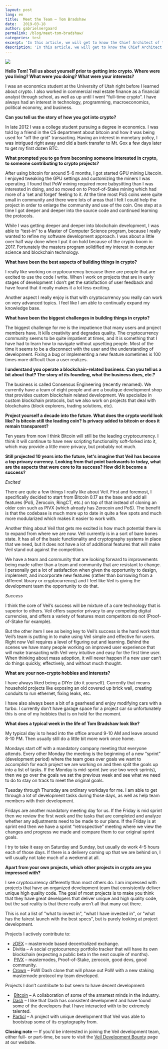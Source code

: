 ```yaml
---
layout: post
lang: en
title:  Meet the Team — Tom Bradshaw
date:   2019-03-18
author: gabrielnergaard
permalink: /blog/meet-tom-bradshaw/
categories: test
excerpt: 'In this article, we will get to know the Chief Architect of the Veil network, Tom Bradshaw (aka @presstab).'
description: 'In this article, we will get to know the Chief Architect of the Veil network, Tom Bradshaw (aka @presstab).'
---
```


![](/uploads/team/presstab.jpg)

**Hello Tom! Tell us about yourself prior to getting into crypto. Where were you living? What were you doing? What were your interests?**

I was an economics student at the University of Utah right before I learned about crypto. I also worked in commercial real estate finance as a financial analyst through school, as well as up until I went “full-time crypto”.  I have always had an interest in technology, programming, macroeconomics, political economy, and business.

**Can you tell us the story of how you got into crypto?**

In late 2012 I was a college student pursuing a degree in economics. I was told by a friend in the CS department about bitcoin and how it was being used for "off the grid" transacting. Having an interest in monetary policy, I was intrigued right away and did a bank transfer to Mt. Gox a few days later to get my first dozen BTC.

**What prompted you to go from becoming someone interested in crypto, to someone contributing to crypto projects?**

After using bitcoin for around 5-6 months, I got started GPU mining Litecoin. I enjoyed tweaking the GPU settings and customizing the miners I was operating. I found that PoW mining required more babysitting than I was interested in doing, and so moved on to Proof-of-Stake mining which had more of a ‘set and forget’ feeling to it. At the time most PoS coins were quite small in community and there were lots of areas that I felt I could help the project in order to enlarge the community and use of the coin. One step at a time I got deeper and deeper into the source code and continued learning the protocols.

While I was getting deeper and deeper into blockchain development, I was able to “test-in” to a Master of Computer Science program, because I really wanted to refine my software development approach. I was about a little over half way done when I put it on hold because of the crypto boom in 2017. Fortunately the masters program solidified my interest in computer science and blockchain technology.

**What have been the best aspects of building things in crypto?**

I really like working on cryptocurrency because there are people that are excited to use the code I write. When I work on projects that are in early stages of development I don’t get the satisfaction of user feedback and have found that it really makes it a lot less exciting. 

Another aspect I really enjoy is that with cryptocurrency you really can work on very advanced topics. I feel like I am able to continually expand my knowledge base.

**What have been the biggest challenges in building things in crypto?**

The biggest challenge for me is the impatience that many users and project members have. It kills creativity and degrades quality. The cryptocurrency community seems to be quite impatient at times, and it is something that I have had to learn how to navigate without upsetting people. Most of the time it seems to be a disconnect with the user and the understanding of development. Fixing a bug or implementing a new feature sometimes is 100 times more difficult than a user realizes.

**I understand you operate a blockchain-related business. Can you tell us a bit about that? The story of its founding, what the business does, etc.?**

The business is called Consensus Engineering (recently renamed). We currently have a team of eight people and are a boutique development shop that provides custom blockchain related development. We specialize in custom blockchain protocols, but we also work on projects that deal with blockchains (block explorers, trading solutions, etc).

**Project yourself a decade into the future. What does the crypto world look like? Is bitcoin still the leading coin? Is privacy added to bitcoin or does it remain transparent?**

Ten years from now I think Bitcoin will still be the leading cryptocurrency. I think it will continue to have new scripting functionality soft-forked into it, which may provide a little more privacy, but probably not much.

**Still projected 10 years into the future, let's imagine that Veil has become a top privacy currency. Looking from that point backwards to today, what are the aspects that were core to its success? How did it become a success?**

*Excited*

There are quite a few things I really like about Veil. First and foremost, I specifically decided to start from Bitcoin 0.17 as the base and add all features (PoS, Zerocoin, RingCT, etc.) on top of that instead of cloning an older coin such as PIVX (which already has Zerocoin and PoS). The benefit is that the codebase is much more up to date in quite a few spots and much more modularized which makes it easier to work with.

Another thing about Veil that gets me excited is how much potential there is to expand from where we are now. Veil currently is in a sort of bare bones state. It has all of the basic functionality and cryptography systems in place that we need, but it does not have a lot of additional features that will make Veil stand out against the competition. 

We have a team and community that are looking forward to improvements being made rather than a team and community that are resistant to change. I personally get a lot of satisfaction when given the opportunity to design, implement, and incorporate new features (rather than borrowing from a different library or cryptocurrency) and I feel like Veil is giving the development team the opportunity to do that.

*Success*

I think the core of Veil’s success will be mixture of a core technology that is superior to others. Veil offers superior privacy to any competing digital currencies, and offers a variety of features most competitors do not (Proof-of-Stake for example). 

But the other item I see as being key to Veil’s success is the hard work that Veil’s team is putting in to make using Veil simple and effective for users. Right now Veil requires a level of figuring out and learning. Behind the scenes we have many people working on improved user experience that will make transacting with Veil very intuitive and easy for the first time user. When thinking about mass adoption, it will never happen if a new user can’t do things quickly, effectively, and without much thought.

**What are your non-crypto hobbies and interests?**

I have always liked being a DIYer (do it yourself). Currently that means household projects like exposing an old covered up brick wall, creating conduits to run ethernet, fixing leaks, etc. 

I have also always been a bit of a gearhead and enjoy modifying cars with a turbo. I currently don’t have garage space for a project car so unfortunately this is one of my hobbies that is on hold for the moment.

**What does a typical week in the life of Tom Bradshaw look like?**

My typical day is to head into the office around 9-10 AM and leave around 8-10 PM. Then usually still do a little bit more work once home.

Mondays start off with a mandatory company meeting that everyone attends. Every other Monday the meeting is the beginning of a new “sprint” (development period) where the team goes over goals we want to accomplish for each project we are working on and then split the goals up into a list of tasks. If the Monday is mid-sprint (we use two week sprints), then we go over the goals we set the previous week and see what we need to do to stay on track to meet the original goals.

Tuesday through Thursday are ordinary workdays for me. I am able to get through a lot of development tasks during those days, as well as help team members with their development.

Fridays are another mandatory meeting day for us. If the Friday is mid sprint then we review the first week and the tasks that are completed and analyze whether any adjustments need to be made to our plans. If the Friday is at sprint end then we have a sprint “retrospective” meeting where we view the changes and progress we made and compare them to our original sprint goals.

I try to take it easy on Saturday and Sunday, but usually do work 4-5 hours each of those days. If there is a delivery coming up that we are behind on, I will usually not take much of a weekend at all.

**Apart from your own projects, which other projects in crypto are you impressed with?**

I see cryptocurrency differently than most others do. I am impressed with projects that have an organized development team that consistently deliver unique high quality code. The goal of most projects is to make you think that they have great developers that deliver unique and high quality code, but the sad reality is that there really aren’t all that many out there. 

This is not a list of "what to invest in", "what I have invested in", or "what has the fairest launch with the best specs", but is purely looking at project development.

Projects I actively contribute to:

- [zDEX](https://zdex.exchange) – masternode based decentralized exchange.
- Divitia – A social cryptocurrency portfolio tracker that will have its own blockchain (expecting a public beta in the next couple of months).
-  [PIVX](https://pivx.org) – masternodes, Proof-of-Stake, zerocoin, good devs, good community.
- [Crown](https://crown.tech) – PoW Dash clone that will phase out PoW with a new staking masternode protocol my team developed.

Projects I don’t contribute to but seem to have decent development:

-  [Bitcoin](https://bitcoin.org/en/) – A collaboration of some of the smartest minds in the industry.
- [Dash](https://www.dash.org) – I like that Dash has consistent development and have found some of the developers that I have interacted with to be extremely talented.
- [Particl](https://particl.io) – A project with unique development that Veil was able to bootstrap some of its cryptography from.

**Closing note** — If you'd be interested in joining the Veil development team, either full- or part-time, be sure to visit the [Veil Development Bounty](https://veil-project.com/bounties/) page at our website.

